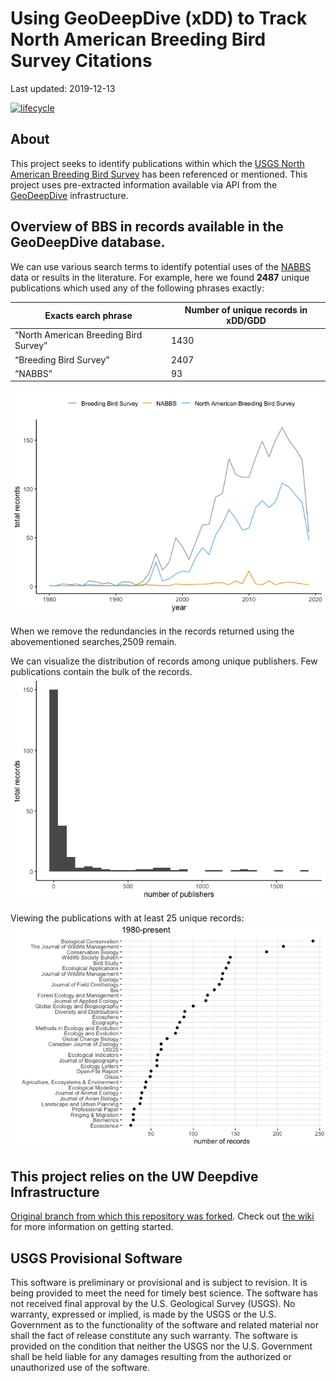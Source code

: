 Using GeoDeepDive (xDD) to Track North American Breeding Bird Survey
Citations
================
Last updated: 2019-12-13

[![lifecycle](https://img.shields.io/badge/lifecycle-experimental-lightgrey.svg)](https://www.tidyverse.org/lifecycle/#experimental)

## About

This project seeks to identify publications within which the [USGS North
American Breeding Bird Survey](https://www.pwrc.usgs.gov/bbs/) has been
referenced or mentioned. This project uses pre-extracted information
available via API from the [GeoDeepDive](https://geodeepdive.org)
infrastructure.

## Overview of BBS in records available in the GeoDeepDive database.

We can use various search terms to identify potential uses of the
[NABBS](https://www.pwrc.usgs.gov/bbs/) data or results in the
literature. For example, here we found **2487** unique publications
which used any of the following phrases
exactly:

| Exacts earch phrase                   | Number of unique records in xDD/GDD |
| ------------------------------------- | ----------------------------------- |
| “North American Breeding Bird Survey” | 1430                                |
| “Breeding Bird Survey”                | 2407                                |
| “NABBS”                               | 93                                  |

![](README_files/figure-gfm/pubsvtime-1.png)<!-- -->

When we remove the redundancies in the records returned using the
abovementioned searches,2509 remain.

We can visualize the distribution of records among unique publishers.
Few publications contain the bulk of the records.
![](README_files/figure-gfm/topjrnls-1.png)<!-- -->

Viewing the publications with at least 25 unique records:
![](README_files/figure-gfm/topjrnls2-1.png)<!-- -->

## This project relies on the UW Deepdive Infrastructure

[Original branch from which this repository was
forked](UW-Deepdive-Infrastructure/app-template). Check out [the
wiki](https://github.com/UW-Deepdive-Infrastructure/app-template/wiki)
for more information on getting started.

## USGS Provisional Software

This software is preliminary or provisional and is subject to revision.
It is being provided to meet the need for timely best science. The
software has not received final approval by the U.S. Geological Survey
(USGS). No warranty, expressed or implied, is made by the USGS or the
U.S. Government as to the functionality of the software and related
material nor shall the fact of release constitute any such warranty. The
software is provided on the condition that neither the USGS nor the U.S.
Government shall be held liable for any damages resulting from the
authorized or unauthorized use of the software.
